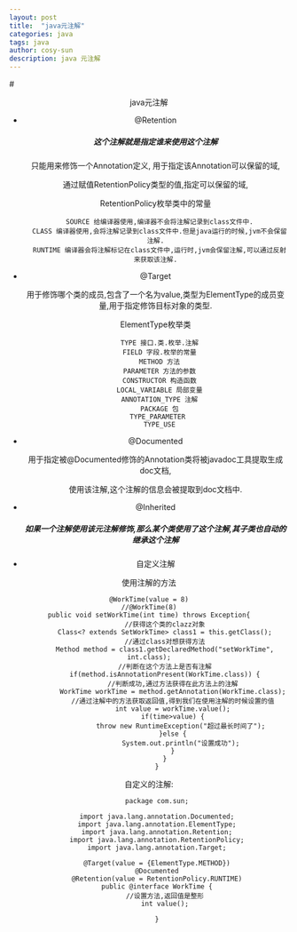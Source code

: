 ```yaml
---
layout: post
title:  "java元注解"
categories: java
tags: java
author: cosy-sun
description: java 元注解
---
```

#<center> java元注解

- @Retention

	<h5>这个注解就是指定谁来使用这个注解</h5>

	只能用来修饰一个Annotation定义, 用于指定该Annotation可以保留的域,

	通过赋值RetentionPolicy类型的值,指定可以保留的域,

	RetentionPolicy枚举类中的常量
		
		SOURCE 给编译器使用,编译器不会将注解记录到class文件中.
		CLASS 编译器使用,会将注解记录到class文件中.但是java运行的时候,jvm不会保留注解.
		RUNTIME	编译器会将注解标记在class文件中,运行时,jvm会保留注解,可以通过反射来获取该注解.
- @Target

	用于修饰哪个类的成员,包含了一个名为value,类型为ElementType的成员变量,用于指定修饰目标对象的类型.
	
	ElementType枚举类
		
		TYPE 接口.类.枚举.注解
		FIELD 字段.枚举的常量
		METHOD 方法
		PARAMETER 方法的参数
		CONSTRUCTOR 构造函数
		LOCAL_VARIABLE 局部变量
		ANNOTATION_TYPE 注解
		PACKAGE 包
		TYPE_PARAMETER 
		TYPE_USE

- @Documented

	用于指定被@Documented修饰的Annotation类将被javadoc工具提取生成doc文档,

	使用该注解,这个注解的信息会被提取到doc文档中.

- @Inherited

	<h5>如果一个注解使用该元注解修饰,那么某个类使用了这个注解,其子类也自动的继承这个注解</h5>

- 自定义注解

使用注解的方法

	@WorkTime(value = 8)
	//@WorkTime(8)
	public void setWorkTime(int time) throws Exception{
			//获得这个类的clazz对象
			Class<? extends SetWorkTime> class1 = this.getClass();
			//通过class对想获得方法
			Method method = class1.getDeclaredMethod("setWorkTime", int.class);
			//判断在这个方法上是否有注解
			if(method.isAnnotationPresent(WorkTime.class)) {
				//判断成功,通过方法获得在此方法上的注解
				WorkTime workTime = method.getAnnotation(WorkTime.class);
				//通过注解中的方法获取返回值,得到我们在使用注解的时候设置的值
				int value = workTime.value();
				if(time>value) {
					throw new RuntimeException("超过最长时间了");
				}else {
					System.out.println("设置成功");
				}
			}
		}

自定义的注解:

		package com.sun;
		
		import java.lang.annotation.Documented;
		import java.lang.annotation.ElementType;
		import java.lang.annotation.Retention;
		import java.lang.annotation.RetentionPolicy;
		import java.lang.annotation.Target;
		
		@Target(value = {ElementType.METHOD})
		@Documented
		@Retention(value = RetentionPolicy.RUNTIME)
		public @interface WorkTime {
			//设置方法,返回值是整形
			int value();
			
		}